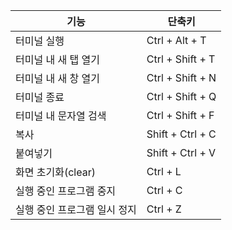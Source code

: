 | 기능               | 단축키              |
| ---------------- | ---------------- |
| 터미널 실행           | Ctrl + Alt + T   |
| 터미널 내 새 탭 열기     | Ctrl + Shift + T |
| 터미널 내 새 창 열기     | Ctrl + Shift + N |
| 터미널 종료           | Ctrl + Shift + Q |
| 터미널 내 문자열 검색     | Ctrl + Shift + F |
| 복사               | Shift + Ctrl + C |
| 붙여넣기             | Shift + Ctrl + V |
| 화면 초기화(clear)    | Ctrl + L         |
| 실행 중인 프로그램 중지    | Ctrl + C         |
| 실행 중인 프로그램 일시 정지 | Ctrl + Z         |
